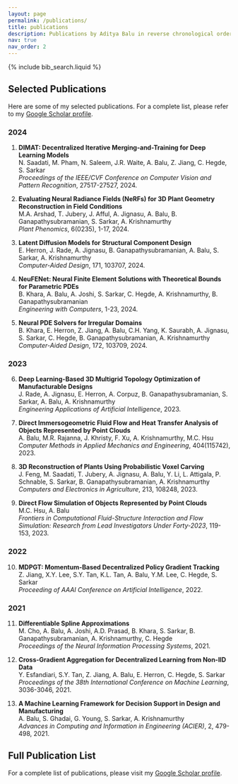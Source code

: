 ```yaml
---
layout: page
permalink: /publications/
title: publications
description: Publications by Aditya Balu in reverse chronological order. For the most up-to-date list, visit <a href="https://scholar.google.com/citations?user=GNuXi6oAAAAJ&hl=en" target="_blank">Google Scholar</a>.
nav: true
nav_order: 2
---
```


<!-- _pages/publications.md -->

<!-- Bibsearch Feature -->

{% include bib_search.liquid %}

## Selected Publications

Here are some of my selected publications. For a complete list, please refer to my [Google Scholar profile](https://scholar.google.com/citations?user=GNuXi6oAAAAJ&hl=en).

### 2024

1. **DIMAT: Decentralized Iterative Merging-and-Training for Deep Learning Models**  
   N. Saadati, M. Pham, N. Saleem, J.R. Waite, A. Balu, Z. Jiang, C. Hegde, S. Sarkar  
   *Proceedings of the IEEE/CVF Conference on Computer Vision and Pattern Recognition*, 27517-27527, 2024.

2. **Evaluating Neural Radiance Fields (NeRFs) for 3D Plant Geometry Reconstruction in Field Conditions**  
   M.A. Arshad, T. Jubery, J. Afful, A. Jignasu, A. Balu, B. Ganapathysubramanian, S. Sarkar, A. Krishnamurthy  
   *Plant Phenomics*, 6(0235), 1-17, 2024.

3. **Latent Diffusion Models for Structural Component Design**  
   E. Herron, J. Rade, A. Jignasu, B. Ganapathysubramanian, A. Balu, S. Sarkar, A. Krishnamurthy  
   *Computer-Aided Design*, 171, 103707, 2024.

4. **NeuFENet: Neural Finite Element Solutions with Theoretical Bounds for Parametric PDEs**  
   B. Khara, A. Balu, A. Joshi, S. Sarkar, C. Hegde, A. Krishnamurthy, B. Ganapathysubramanian  
   *Engineering with Computers*, 1-23, 2024.

5. **Neural PDE Solvers for Irregular Domains**  
   B. Khara, E. Herron, Z. Jiang, A. Balu, C.H. Yang, K. Saurabh, A. Jignasu, S. Sarkar, C. Hegde, B. Ganapathysubramanian, A. Krishnamurthy  
   *Computer-Aided Design*, 172, 103709, 2024.

### 2023

6. **Deep Learning-Based 3D Multigrid Topology Optimization of Manufacturable Designs**  
   J. Rade, A. Jignasu, E. Herron, A. Corpuz, B. Ganapathysubramanian, S. Sarkar, A. Balu, A. Krishnamurthy  
   *Engineering Applications of Artificial Intelligence*, 2023.

7. **Direct Immersogeometric Fluid Flow and Heat Transfer Analysis of Objects Represented by Point Clouds**  
   A. Balu, M.R. Rajanna, J. Khristy, F. Xu, A. Krishnamurthy, M.C. Hsu  
   *Computer Methods in Applied Mechanics and Engineering*, 404(115742), 2023.

8. **3D Reconstruction of Plants Using Probabilistic Voxel Carving**  
   J. Feng, M. Saadati, T. Jubery, A. Jignasu, A. Balu, Y. Li, L. Attigala, P. Schnable, S. Sarkar, B. Ganapathysubramanian, A. Krishnamurthy  
   *Computers and Electronics in Agriculture*, 213, 108248, 2023.

9. **Direct Flow Simulation of Objects Represented by Point Clouds**  
   M.C. Hsu, A. Balu  
   *Frontiers in Computational Fluid-Structure Interaction and Flow Simulation: Research from Lead Investigators Under Forty-2023*, 119-153, 2023.

### 2022

10. **MDPGT: Momentum-Based Decentralized Policy Gradient Tracking**  
    Z. Jiang, X.Y. Lee, S.Y. Tan, K.L. Tan, A. Balu, Y.M. Lee, C. Hegde, S. Sarkar  
    *Proceeding of AAAI Conference on Artificial Intelligence*, 2022.

### 2021

11. **Differentiable Spline Approximations**  
    M. Cho, A. Balu, A. Joshi, A.D. Prasad, B. Khara, S. Sarkar, B. Ganapathysubramanian, A. Krishnamurthy, C. Hegde  
    *Proceedings of the Neural Information Processing Systems*, 2021.

12. **Cross-Gradient Aggregation for Decentralized Learning from Non-IID Data**  
    Y. Esfandiari, S.Y. Tan, Z. Jiang, A. Balu, E. Herron, C. Hegde, S. Sarkar  
    *Proceedings of the 38th International Conference on Machine Learning*, 3036-3046, 2021.

13. **A Machine Learning Framework for Decision Support in Design and Manufacturing**  
    A. Balu, S. Ghadai, G. Young, S. Sarkar, A. Krishnamurthy  
    *Advances in Computing and Information in Engineering (ACIER)*, 2, 479-498, 2021.

## Full Publication List

For a complete list of publications, please visit my [Google Scholar profile](https://scholar.google.com/citations?user=GNuXi6oAAAAJ&hl=en).